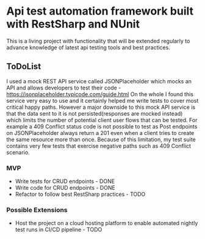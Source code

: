 # Api test automation framework built with RestSharp and NUnit 
This is a living project with functionality that will be extended regularly to advance knowledge of latest api testing tools and best practices.

## ToDoList
I used a mock REST API service called JSONPlaceholder which mocks an API and allows developers to test their code - https://jsonplaceholder.typicode.com/guide.html
On the whole I found this service very easy to use and it certainly helped me write tests to cover most critical happy paths. 
However a major downside to this mock API service is that the data sent to it is not persisted(responses are mocked instead) which limits the number of potential client user flows that can be tested. For example a 409 Conflict status code is not possible to test as Post endpoints on JSONPlaceholder always return a 201 even when a client tries to create the same resource more than once. Because of this limitation, my test suite contains very few tests that exercise negative paths such as 409 Conflict scenario. 

### MVP
- Write tests for CRUD endpoints - DONE
- Write code for CRUD endpoints - DONE
- Refactor to follow best RestSharp practices - TODO

### Possible Extensions
- Host the project on a cloud hosting platform to enable automated nightly test runs in CI/CD pipeline - TODO
